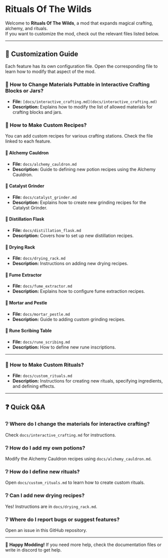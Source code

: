 # Rituals Of The Wilds

Welcome to **Rituals Of The Wilds**, a mod that expands magical crafting, alchemy, and rituals.  
If you want to customize the mod, check out the relevant files listed below.

---

## 📖 Customization Guide

Each feature has its own configuration file. Open the corresponding file to learn how to modify that aspect of the mod.

### 🔹 How to Change Materials Puttable in Interactive Crafting Blocks or Jars?
- **File:** `[docs/interactive_crafting.md](docs/interactive_crafting.md)`
- **Description:** Explains how to modify the list of allowed materials for crafting blocks and jars.

### 🧪 How to Make Custom Recipes?

You can add custom recipes for various crafting stations. Check the file linked to each feature.

#### 🔹 Alchemy Cauldron
- **File:** `docs/alchemy_cauldron.md`
- **Description:** Guide to defining new potion recipes using the Alchemy Cauldron.

#### 🔹 Catalyst Grinder
- **File:** `docs/catalyst_grinder.md`
- **Description:** Explains how to create new grinding recipes for the Catalyst Grinder.

#### 🔹 Distillation Flask
- **File:** `docs/distillation_flask.md`
- **Description:** Covers how to set up new distillation recipes.

#### 🔹 Drying Rack
- **File:** `docs/drying_rack.md`
- **Description:** Instructions on adding new drying recipes.

#### 🔹 Fume Extractor
- **File:** `docs/fume_extractor.md`
- **Description:** Explains how to configure fume extraction recipes.

#### 🔹 Mortar and Pestle
- **File:** `docs/mortar_pestle.md`
- **Description:** Guide to adding custom grinding recipes.

#### 🔹 Rune Scribing Table
- **File:** `docs/rune_scribing.md`
- **Description:** How to define new rune inscriptions.

---

### 🔮 How to Make Custom Rituals?
- **File:** `docs/custom_rituals.md`
- **Description:** Instructions for creating new rituals, specifying ingredients, and defining effects.

---

## ❓ Quick Q&A

### ❔ Where do I change the materials for interactive crafting?
Check `docs/interactive_crafting.md` for instructions.

### ❔ How do I add my own potions?
Modify the Alchemy Cauldron recipes using `docs/alchemy_cauldron.md`.

### ❔ How do I define new rituals?
Open `docs/custom_rituals.md` to learn how to create custom rituals.

### ❔ Can I add new drying recipes?
Yes! Instructions are in `docs/drying_rack.md`.

### ❔ Where do I report bugs or suggest features?
Open an issue in this GitHub repository.

---

🚀 **Happy Modding!** If you need more help, check the documentation files or write in discord to get help.
